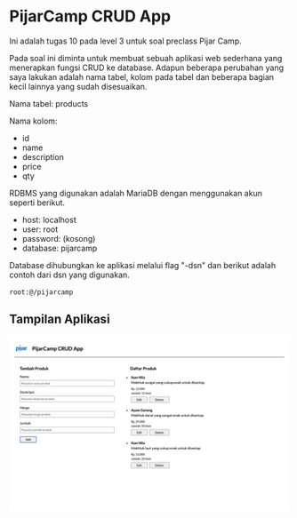 # PijarCamp CRUD App

Ini adalah tugas 10 pada level 3 untuk soal preclass Pijar Camp.

Pada soal ini diminta untuk membuat sebuah aplikasi web sederhana yang menerapkan fungsi CRUD ke database. Adapun beberapa perubahan yang saya lakukan adalah nama tabel, kolom pada tabel dan beberapa bagian kecil lainnya yang sudah disesuaikan.

Nama tabel: products

Nama kolom:

- id
- name
- description
- price
- qty

RDBMS yang digunakan adalah MariaDB dengan menggunakan akun seperti berikut.

- host: localhost
- user: root
- password: (kosong)
- database: pijarcamp

Database dihubungkan ke aplikasi melalui flag "-dsn" dan berikut adalah contoh dari dsn yang digunakan.

```
root:@/pijarcamp
```

## Tampilan Aplikasi

![Gambar Home](notes/home.png)
